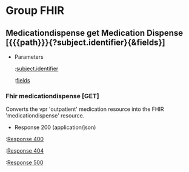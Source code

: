 # Group FHIR

## Medicationdispense get Medication Dispense [{{{path}}}{?subject.identifier}{&fields}]

+ Parameters

    :[subject.identifier]({{{common}}}/parameters/subject.identifier.md)

    :[fields]({{{common}}}/parameters/fields.md)


### Fhir medicationdispense [GET]

Converts the vpr 'outpatient' medication resource into the FHIR 'medicationdispense' resource.

+ Response 200 (application/json)

:[Response 400]({{{common}}}/responses/400.md)

:[Response 404]({{{common}}}/responses/404.md)

:[Response 500]({{{common}}}/responses/500.md)

